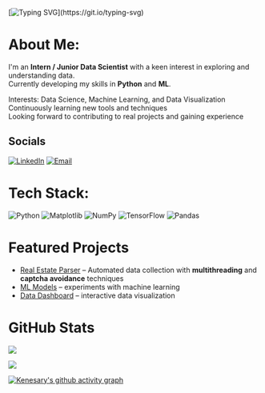 [![Typing SVG](https://readme-typing-svg.demolab.com?font=JetBrains+Mono&weight=600&size=27&pause=1000&color=F7A41D&center=true&vCenter=true&width=700&lines=Hi%2C+I'm+Kenesary;Intern+%2F+Junior+Data+Scientist+%2F+Student;Always+trying+my+best!)](https://git.io/typing-svg)


#  About Me:
I'm an **Intern / Junior Data Scientist** with a keen interest in exploring and understanding data.  
Currently developing my skills in **Python** and **ML**.  

 Interests: Data Science, Machine Learning, and Data Visualization  
 Continuously learning new tools and techniques  
 Looking forward to contributing to real projects and gaining experience


##  Socials
[![LinkedIn](https://img.shields.io/badge/LinkedIn-Profile-blue?logo=linkedin&logoColor=white)](https://www.linkedin.com/in/kenesary-khalila)
[![Email](https://img.shields.io/badge/Email-Contact-red?logo=gmail&logoColor=white)](mailto:kenesaryhalila3@gmail.com)

#  Tech Stack:
![Python](https://img.shields.io/badge/python-3670A0?style=for-the-badge&logo=python&logoColor=ffdd54) ![Matplotlib](https://img.shields.io/badge/Matplotlib-%23ffffff.svg?style=for-the-badge&logo=Matplotlib&logoColor=black) ![NumPy](https://img.shields.io/badge/numpy-%23013243.svg?style=for-the-badge&logo=numpy&logoColor=white) ![TensorFlow](https://img.shields.io/badge/TensorFlow-%23FF6F00.svg?style=for-the-badge&logo=TensorFlow&logoColor=white) ![Pandas](https://img.shields.io/badge/pandas-%23150458.svg?style=for-the-badge&logo=pandas&logoColor=white)

#  Featured Projects
- [ Real Estate Parser](https://github.com/Kenesary24/Web_scraping) – Automated data collection with **multithreading** and **captcha avoidance** techniques
- [ ML Models](https://github.com/Kenesary24/repo) – experiments with machine learning  
- [ Data Dashboard](https://github.com/Kenesary24/repo) – interactive data visualization  

#  GitHub Stats

<!-- Streak Stats -->
![](https://nirzak-streak-stats.vercel.app/?user=Kenesary24&theme=great-gatsby&hide_border=true)

<!-- Top Languages -->
![](https://github-readme-stats.vercel.app/api/top-langs/?username=Kenesary24&theme=great-gatsby&hide_border=true&include_all_commits=false&count_private=false&layout=compact)

<!-- Activity Graph -->
[![Kenesary's github activity graph](https://github-readme-activity-graph.vercel.app/graph?username=Kenesary24&bg_color=1B1F2B&color=F7A41D&line=F7A41D&point=FF6F00)](https://github.com/ashutosh00710/github-readme-activity-graph)

